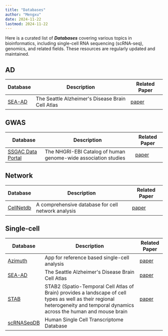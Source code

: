 ```yaml
---
title: "Databases"
author: "Mengxu"
date: 2024-11-22
lastmod: 2024-11-22
---
```


<!--more-->

Here is a curated list of ***Databases*** covering various topics in bioinformatics, including single-cell RNA sequencing (scRNA-seq), genomics, and related fields. These resources are regularly updated and maintained.

## AD

| Database | Description | Related Paper |
| -- | -- | -- |
| [SEA-AD](https://portal.brain-map.org/explore/seattle-alzheimers-disease) | The Seattle Alzheimer's Disease Brain Cell Atlas | [paper](https://www.biorxiv.org/content/10.1101/2023.05.08.539485v3) |


## GWAS

| Database | Description | Related Paper |
| -- | -- | -- |
| [SSGAC Data Portal](https://thessgac.com/) | The NHGRI-EBI Catalog of human genome-wide association studies | [paper](https://www.nature.com/articles/s41588-018-0147-3) |


## Network

| Database | Description | Related Paper |
| -- | -- | -- |
| [CellNetdb](http://www.bioailab.com:3838/CellNetdb) | A comprehensive database for cell network analysis | [paper](https://pubmed.ncbi.nlm.nih.gov/38347596/) |


## Single-cell

| Database | Description | Related Paper |
| -- | -- | -- |
| [Azimuth](https://azimuth.hubmapconsortium.org/) | App for reference based single-cell analysis | [paper](https://doi.org/10.1016/j.cell.2021.04.048) |
| [SEA-AD](https://portal.brain-map.org/explore/seattle-alzheimers-disease) | The Seattle Alzheimer's Disease Brain Cell Atlas | [paper](https://www.biorxiv.org/content/10.1101/2023.05.08.539485v3) |
| [STAB](https://mai.fudan.edu.cn/stab2/) | STAB2 (Spatio-Temporal Cell Atlas of Brain) provides a landscape of cell types as well as their regional heterogeneity and temporal dynamics across the human and mouse brain | [paper](https://academic.oup.com/nar/article/52/D1/D1033/7334093) |
| [scRNASeqDB](https://bioinfo.uth.edu/scrnaseqdb/) | Human Single Cell Transcriptome Database |  |

